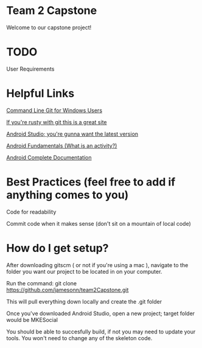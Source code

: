 # Team 2 Capstone

Welcome to our capstone project!


# TODO

User Requirements


# Helpful Links

[Command Line Git for Windows Users](https://git-scm.com)

[If you're rusty with git this is a great site](https://try.github.io)

[Android Studio; you're gunna want the latest version](https://developer.android.com/studio/index.html)

[Android Fundamentals (What is an activity?)](https://developer.android.com/guide/components/fundamentals.html)

[Android Complete Documentation](https://developer.android.com/index.html)

# Best Practices (feel free to add if anything comes to you)

Code for readability 

Commit code when it makes sense (don't sit on a mountain of local code)

# How do I get setup?

After downloading gitscm ( or not if you're using a mac ), navigate to the folder you want our project to be located in on your computer.

Run the command: git clone https://github.com/jamesonn/team2Capstone.git

This will pull everything down locally and create the .git folder

Once you've downloaded Android Studio, open a new project; target folder would be MKESocial

You should be able to succesfully build, if not you may need to update your tools. You won't need to change any of the skeleton code.
